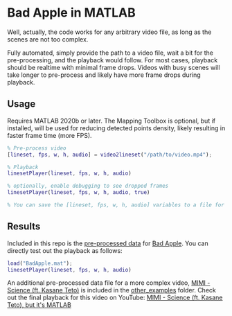 # Bad Apple in MATLAB

Well, actually, the code works for any arbitrary video file, as long as the scenes are not too complex.

Fully automated, simply provide the path to a video file, wait a bit for the pre-processing, and the playback would follow. For most cases, playback should be realtime with minimal frame drops. Videos with busy scenes will take longer to pre-process and likely have more frame drops during playback.

## Usage

Requires MATLAB 2020b or later. The Mapping Toolbox is optional, but if installed, will be used for reducing detected points density, likely resulting in faster frame time (more FPS).

```matlab
% Pre-process video
[lineset, fps, w, h, audio] = video2lineset("/path/to/video.mp4");

% Playback
linesetPlayer(lineset, fps, w, h, audio)

% optionally, enable debugging to see dropped frames
linesetPlayer(lineset, fps, w, h, audio, true)

% You can save the [lineset, fps, w, h, audio] variables to a file for later use
```

## Results

Included in this repo is the [pre-processed data](./BadApple.mat) for [Bad Apple](https://www.youtube.com/watch?v=FtutLA63Cp8). You can directly test out the playback as follows:

```matlab
load("BadApple.mat");
linesetPlayer(lineset, fps, w, h, audio)
```

An additional pre-processed data file for a more complex video, [MIMI - Science (ft. Kasane Teto)](https://www.youtube.com/watch?v=m-bvW4pKT68) is included in the [other_examples](./other_examples) folder. Check out the final playback for this video on YouTube: [MIMI  - Science (ft.  Kasane Teto), but it's MATLAB](https://youtu.be/P-463r36IFo)